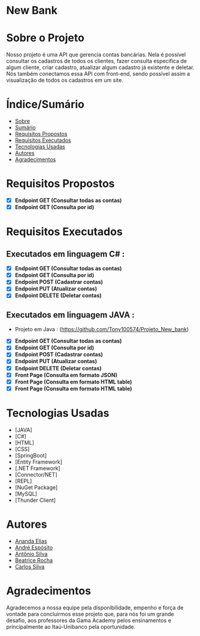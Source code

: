 # New Bank 

# Sobre o Projeto
<p> Nosso projeto é uma API que gerencia contas bancárias. Nela é possível consultar os cadastros de todos os clientes, fazer consulta específica de algum cliente,
criar cadastro, atualizar algum cadastro já existente e deletar. Nós também conectamos essa API com front-end, sendo possível assim a visualização de todos os cadastros em um site.</p>

# Índice/Sumário
* [Sobre](#sobre-o-projeto)
* [Sumário](#índice/sumário)
* [Requisitos Propostos](#requisitos-propostos)
* [Requisitos Executados](#requisitos-executados)
* [Tecnologias Usadas](#tecnologias-usadas)
* [Autores](#autores)
* [Agradecimentos](#agradecimentos)

# Requisitos Propostos 
- [x] **Endpoint GET (Consultar todas as contas)**
- [x] **Endpoint GET (Consulta por id)**

# Requisitos Executados 
## Executados em linguagem C# :
- [x] **Endpoint GET (Consultar todas as contas)**
- [x] **Endpoint GET (Consulta por id)**
- [x] **Endpoint POST (Cadastrar contas)**
- [x] **Endpoint PUT (Atualizar contas)**
- [x] **Endpoint DELETE (Deletar contas)**

## Executados em linguagem JAVA :
* Projeto em Java : (https://github.com/Tony100574/Projeto_New_bank)
- [x] **Endpoint GET (Consultar todas as contas)**
- [x] **Endpoint GET (Consulta por id)**
- [x] **Endpoint POST (Cadastrar contas)**
- [x] **Endpoint PUT (Atualizar contas)**
- [x] **Endpoint DELETE (Deletar contas)**
- [x] **Front Page (Consulta em formato JSON)**
- [x] **Front Page (Consulta em formato HTML table)**
- [x] **Front Page (Consulta em formato HTML table)**

# Tecnologias Usadas
- [JAVA]
- [C#]
- [HTML]
- [CSS]
- [SpringBoot]
- [Entity Framework]
- [.NET Framework]
- [Connector/NET]
- [REPL]
- [NuGet Package]
- [MySQL]
- [Thunder Client]

# Autores
- [Ananda Elias](https://github.com/AnandaElias)
- [André Espósito](https://github.com/AndreEsposito)
- [Antônio Silva](https://github.com/Tony100574)
- [Beatrice Rocha](https://github.com/beatricerocha)
- [Carlos Silva](https://github.com/carlos-silva007)

# Agradecimentos 
<p> Agradecemos a nossa equipe pela disponibilidade, empenho e força de vontade para concluirmos esse projeto
que, para nós foi um grande desafio, aos professores da Gama Academy pelos ensinamentos e principalmente ao Itaú-Unibanco pela oportunidade.</p>

